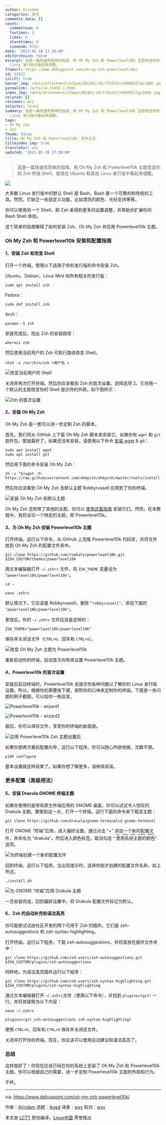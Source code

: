 ```yaml
---
author: Arindam
categories: 技术
comments_data: []
count:
  commentnum: 0
  favtimes: 1
  likes: 0
  sharetimes: 0
  viewnum: 6735
date: '2023-01-10 17:28:00'
editorchoice: false
excerpt: 这是一篇快速而简单的指南，用 Oh My Zsh 和 Powerlevel10k 主题改造你的 Zsh 终端 Shell，使其在 Ubuntu 和其他
  Linux 发行版中看起来很酷。
fromurl: https://www.debugpoint.com/oh-my-zsh-powerlevel10k/
id: 15432
islctt: true
banner_img: /data/attachment/album/202301/10/173221ct4999952lqz1006.jpg
permalink: /article-15432-1.html
index_img: /data/attachment/album/202301/10/173221ct4999952lqz1006.jpg.thumb.jpg
related: []
reviewer: wxy
selector: lkxed
summary: 这是一篇快速而简单的指南，用 Oh My Zsh 和 Powerlevel10k 主题改造你的 Zsh 终端 Shell，使其在 Ubuntu 和其他
  Linux 发行版中看起来很酷。
tags:
- Oh My Zsh
- Zsh
thumb: false
title: Oh My Zsh 和 Powerlevel10k：天作之合
titleindex_img: true
translator: wxy
updated: '2023-01-10 17:28:00'
---
```



> 
> 这是一篇快速而简单的指南，用 Oh My Zsh 和 Powerlevel10k 主题改造你的 Zsh 终端 Shell，使其在 Ubuntu 和其他 Linux 发行版中看起来很酷。
> 
> 
> 


![](/data/attachment/album/202301/10/173221ct4999952lqz1006.jpg)


大多数 Linux 发行版中的默认 Shell 是 Bash。Bash 是一个可靠的和传统的工具。然而，它缺乏一些自定义功能，比如漂亮的颜色、光标支持等等。


你可以使用另一个 Shell，即 Zsh 来得到更多的设置调整，并帮助你扩展你的 Bash Shell 体验。


这个简单的指南解释了如何安装 Zsh、Oh My Zsh 并应用 Powerlevel10k 主题。


### Oh My Zsh 和 Powerlevel10k 安装和配置指南


#### 1、安装 Zsh 和改变 Shell


打开一个终端，使用以下适用于你的发行版的命令安装 Zsh。


Ubuntu、Debian、Linux Mint 和所有相关的发行版：



```
sudo apt install zsh

```

Fedora：



```
sudo dnf install zsh

```

Arch：



```
pacman -S zsh

```

安装完成后，找出 Zsh 的安装路径：



```
whereis zsh

```

然后使用当前用户的 Zsh 可执行路径改变 Shell。



```
chsh -s /usr/bin/zsh <用户名 >

```

![改变当前用户的 Shell](/data/attachment/album/202301/10/173230shfr5hd945vl1hhr.jpg)


关闭并再次打开终端。然后你应该看到 Zsh 的首次设置。选择选项 2。它将用一个默认的主题改变你的 Shell 提示符的外观，如下图所示：


![Zsh 的首次设置](/data/attachment/album/202301/10/173237oq7v0qs89ez9yvzv.jpg)


#### 2、安装 Oh My Zsh


Oh My Zsh 是一套可以进一步定制 Zsh 的脚本。


首先，我们将从 GitHub 上下载 Oh My Zsh 脚本来安装它。如果你有 `wget` 和 `git` 软件包，那就最好了。如果还没有安装，请使用以下命令 [安装 wget](https://www.debugpoint.com/wget-not-found-error/) & git：



```
sudo apt install wget
sudo apt install git

```

然后用下面的命令安装 Oh My Zsh：



```
sh -c "$(wget -O- https://raw.githubusercontent.com/ohmyzsh/ohmyzsh/master/tools/install.sh)"

```

然后你应该看到 Oh My Zsh 及默认主题 Robbyrussell 应用到了你的终端。


![安装 Oh My Zsh 和默认主题](/data/attachment/album/202301/10/173244j4zqy20y4nq9my0n.jpg)


Oh My Zsh 还附带了其他的主题，你可以 [使用这篇指南](https://www.debugpoint.com/install-use-zsh/) 安装它们。然而，在本教程中，我将谈论一个特定的主题，即 Powerlevel10k。


#### 3、为 Oh My Zsh 安装 Powerlevel10k 主题


打开终端，运行以下命令，从 GitHub 上克隆 Powerlevel10k 代码库，并将文件放到 Oh My Zsh 的配置文件夹中。



```
git clone https://github.com/romkatv/powerlevel10k.git $ZSH_CUSTOM/themes/powerlevel10k

```

用文本编辑器打开 `~/.zshrc` 文件，将 `ZSH_THEME` 变量设为 `"powerlevel10k/powerlevel10k"`。



```
cd ~

```


```
nano .zshrc

```

默认情况下，它应该是 Robbyrussell。删除 `”robbyrussell"`，添加下面的 `"powerlevel10k/powerlevel10k"`。


更改后，你的 `~/.zshrc` 文件应该是这样的：



```
ZSH_THEME="powerlevel10k/powerlevel10k”

```

保存并关闭该文件（`CTRL+O`、回车和 `CTRL+X`）。


![改变 Oh My Zsh 主题为 Powerlevel10k](/data/attachment/album/202301/10/173253tv2a311hfh00dfuk.jpg)


重新启动你的终端，启动首次向导来设置 Powerlevel10k 主题。


#### 4、Powerleve10k 的首次设置


安装后启动终端时，Powerlevel10k 会提示你各种问题以了解你的 Linux 发行版设置。所以，根据你的需要按下键，按照你的口味来定制你的终端。下面是一些问题的例子截图，可以给你一些启发。


![Powerlevel10k - wizard1](/data/attachment/album/202301/10/173305j277uy32phc272n8.jpg)


![Powerlevel10k - wizard2](/data/attachment/album/202301/10/173315oogxnohhxehz2nes.jpg)


最后，你可以保存文件，享受你的终端的新面貌。


![应用 Powerlevel10k Zsh 主题设置后](/data/attachment/album/202301/10/173331s0ekq5fjjzukfjjq.jpg)


如果你想再次重启配置向导，运行以下程序。你可以随心所欲地做，次数不限。



```
p10k configure

```

基本设置就这样结束了。如果你想了解更多，请继续阅读。


### 更多配置（高级用法）


#### 5、安装 Dracula GNOME 终端主题


如果你使用的是带有原生终端应用的 GNOME 桌面，你可以试试令人惊叹的 Drakula 主题。要做到这一点，打开一个终端，运行下面的命令来下载该主题：



```
git clone https://github.com/dracula/gnome-terminalcd gnome-terminal

```

打开 GNOME “终端”应用，进入偏好设置。通过点击 “+” 添加一个新的配置文件，并命名为 “drakula”。然后进入颜色标签，取消勾选 “<ruby> 使用系统主题的颜色 <rt>  use colors from system theme </rt></ruby>” 选项。


![为终端创建一个新的配置文件](/data/attachment/album/202301/10/173338dbhqrhm8wmrzwmvd.jpg)


回到终端，运行以下程序。当出现提示时，选择你刚才创建的配置文件名称，如上所述。



```
./install.sh

```

![为 GNOME “终端”应用 Drakula 主题](/data/attachment/album/202301/10/173345s5zgv5ao58w2o85j.jpg)


一旦安装完成，回到偏好设置中，将 Drakula 配置文件标记为默认。


#### 6、Zsh 的自动补完和语法高亮


你可能想试试由社区开发的两个可用于 Zsh 的插件。它们是 zsh-autosuggestions 和 zsh-syntax-highlighting。


打开终端，运行以下程序，下载 zsh-autosuggestions，并将其放在插件文件夹中：



```
git clone https://github.com/zsh-users/zsh-autosuggestions.git $ZSH_CUSTOM/plugins/zsh-autosuggestions

```

同样地，为语法高亮插件运行以下程序：



```
git clone https://github.com/zsh-users/zsh-syntax-highlighting.git $ZSH_CUSTOM/plugins/zsh-syntax-highlighting

```

通过文本编辑器打开 `~/.zshrc`文件（使用以下命令），并找到 `plugins=(git)` 一行。并将其替换为以下内容：



```
nano ~/.zshrc

```


```
plugins=(git zsh-autosuggestions zsh-syntax-highlighting)

```

使用 `CTRL+O`、回车和 `CTRL+X` 保存并关闭该文件。


关闭并打开你的终端。现在，你应该可以使用自动建议和语法高亮了。


### 总结


这样就好了！你现在应该已经在你的系统上安装了 Oh My Zsh 和 Powerlevel10k 主题。你可以根据自己的需要，进一步定制 Powerlevel10k 主题的外观和行为。


干杯。




---


via: <https://www.debugpoint.com/oh-my-zsh-powerlevel10k/>


作者：[Arindam](https://www.debugpoint.com/author/admin1/) 选题：[lkxed](https://github.com/lkxed) 译者：[wxy](https://github.com/wxy) 校对：[wxy](https://github.com/wxy)


本文由 [LCTT](https://github.com/LCTT/TranslateProject) 原创编译，[Linux中国](https://linux.cn/) 荣誉推出